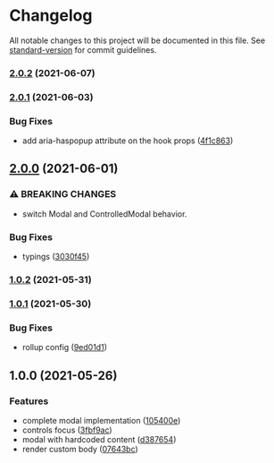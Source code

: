 # Changelog

All notable changes to this project will be documented in this file. See [standard-version](https://github.com/conventional-changelog/standard-version) for commit guidelines.

### [2.0.2](https://github.com/brunoscopelliti/react-modal/compare/v2.0.1...v2.0.2) (2021-06-07)

### [2.0.1](https://github.com/brunoscopelliti/react-modal/compare/v2.0.0...v2.0.1) (2021-06-03)


### Bug Fixes

* add aria-haspopup attribute on the hook props ([4f1c863](https://github.com/brunoscopelliti/react-modal/commits/4f1c8630ed5adbd329cf62cd5c7b41b41755163f))

## [2.0.0](https://github.com/brunoscopelliti/react-modal/compare/v1.0.2...v2.0.0) (2021-06-01)


### ⚠ BREAKING CHANGES

* switch Modal and ControlledModal behavior.

### Bug Fixes

* typings ([3030f45](https://github.com/brunoscopelliti/react-modal/commits/3030f45d9d564f98230a631acdc5235aaa48bbdf))

### [1.0.2](https://github.com/brunoscopelliti/react-modal/compare/v1.0.1...v1.0.2) (2021-05-31)

### [1.0.1](https://github.com/brunoscopelliti/react-modal/compare/v1.0.0...v1.0.1) (2021-05-30)


### Bug Fixes

* rollup config ([9ed01d1](https://github.com/brunoscopelliti/react-modal/commits/9ed01d1961764c005d7ac2bc23b1f05cdd13503b))

## 1.0.0 (2021-05-26)


### Features

* complete modal implementation ([105400e](https://github.com/brunoscopelliti/react-modal/commits/105400e3efa0c338e8160e90c4c0cd7d15ed2c0f))
* controls focus ([3fbf9ac](https://github.com/brunoscopelliti/react-modal/commits/3fbf9acf6ebe172228363a1e4250b618a27e61f6))
* modal with hardcoded content ([d387654](https://github.com/brunoscopelliti/react-modal/commits/d38765409699eb6e748e658065550ab4bb2ec835))
* render custom body ([07643bc](https://github.com/brunoscopelliti/react-modal/commits/07643bc1f4cbafd039295c7f0e16a7dddf37180e))

